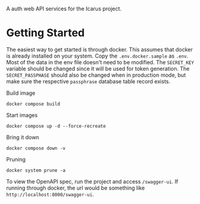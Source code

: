 A auth web API services for the Icarus project.


# Getting Started
The easiest way to get started is through docker. This assumes that docker is already installed
on your system. Copy the `.env.docker.sample` as `.env`. Most of the data in the env file doesn't 
need to be modified. The `SECRET_KEY` variable should be changed since it will be used for token
generation. The `SECRET_PASSPHASE` should also be changed when in production mode, but make sure
the respective `passphrase` database table record exists.

Build image
```
docker compose build
```

Start images
```
docker compose up -d --force-recreate
```

Bring it down
```
docker compose down -v
```

Pruning
```
docker system prune -a
```

To view the OpenAPI spec, run the project and access `/swagger-ui`. If running through docker,
the url would be something like `http://localhost:8000/swagger-ui`.
